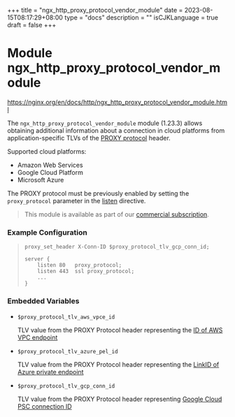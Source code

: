 +++
title = "ngx_http_proxy_protocol_vendor_module"
date = 2023-08-15T08:17:29+08:00
type = "docs"
description = ""
isCJKLanguage = true
draft = false
+++

# Module ngx_http_proxy_protocol_vendor_module

https://nginx.org/en/docs/http/ngx_http_proxy_protocol_vendor_module.html



The `ngx_http_proxy_protocol_vendor_module` module (1.23.3) allows obtaining additional information about a connection in cloud platforms from application-specific TLVs of the [PROXY protocol](http://www.haproxy.org/download/1.8/doc/proxy-protocol.txt) header.

Supported cloud platforms:

- Amazon Web Services
- Google Cloud Platform
- Microsoft Azure



The PROXY protocol must be previously enabled by setting the `proxy_protocol` parameter in the [listen](https://nginx.org/en/docs/http/ngx_http_core_module.html#listen) directive.



> This module is available as part of our [commercial subscription](http://nginx.com/products/).





### Example Configuration



> ```
> proxy_set_header X-Conn-ID $proxy_protocol_tlv_gcp_conn_id;
> 
> server {
>     listen 80   proxy_protocol;
>     listen 443  ssl proxy_protocol;
>     ...
> }
> ```





### Embedded Variables



- `$proxy_protocol_tlv_aws_vpce_id`

  TLV value from the PROXY Protocol header representing the [ID of AWS VPC endpoint](https://docs.aws.amazon.com/elasticloadbalancing/latest/network/load-balancer-target-groups.html#proxy-protocol)

- `$proxy_protocol_tlv_azure_pel_id`

  TLV value from the PROXY Protocol header representing the [LinkID of Azure private endpoint](https://learn.microsoft.com/en-us/azure/private-link/private-link-service-overview#getting-connection-information-using-tcp-proxy-v2)

- `$proxy_protocol_tlv_gcp_conn_id`

  TLV value from the PROXY Protocol header representing [Google Cloud PSC connection ID](https://cloud.google.com/vpc/docs/configure-private-service-connect-producer#proxy-protocol)